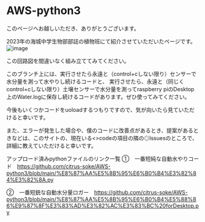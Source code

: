 # AWS-python3
このページへお越しいただき、ありがとうございます。

2023年の海城中学生物部部誌の植物班にて紹介させていただいたページです。
![image](https://github.com/citrus-soke/AWS-python3/assets/126365532/6bebcaca-117f-46d2-b524-ce84834e3b6c)

この回路図を間違いなく組み立ててみてください。

このブランチ上には、実行させたら永遠と（control+cしない限り）センサーで水分量を測って水やりし続けるコードと、
実行させたら、永遠と（同じくcontrol+cしない限り）土壌センサーで水分量を測ってraspberry piのDesktop上のWater.logに保存し続けるコードがあります。ぜひ使ってみてください。

今後もいくつかコードをuoloadするつもりですので、気が向いたら見ていただけると幸いです。

また、エラーが発生した場合や、僕のコードに改善点があるとき、提案があるときなどは、このサイトの、現在いる<>codeの項目の隣の◎Issuesのところで、詳細に教えていただけると幸いです。


アップロード済みpythonファイルのリンク一覧
①　一番短純な自動水やりコード　https://github.com/citrus-soke/AWS-python3/blob/main/%E8%87%AA%E5%8B%95%E6%B0%B4%E3%82%84%E3%82%8A.py

②　一番短銃な自動水分量ロガー　https://github.com/citrus-soke/AWS-python3/blob/main/%E8%87%AA%E5%8B%95%E6%B0%B4%E5%88%86%E9%87%8F%E3%83%AD%E3%82%AC%E3%83%BC%20forDesktop.py
